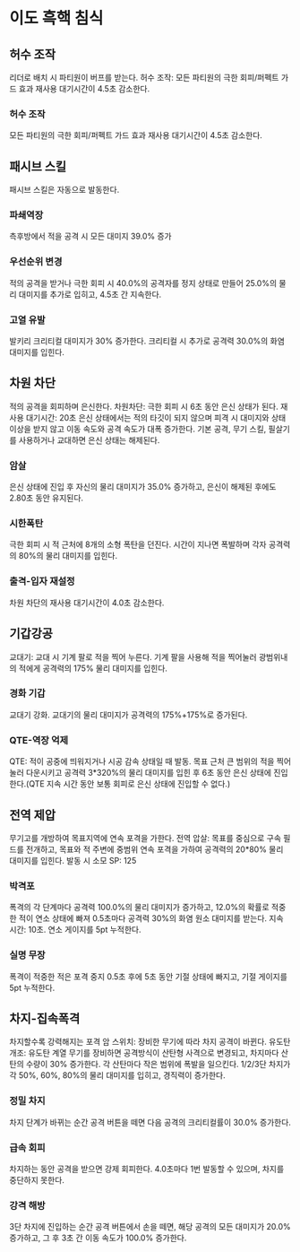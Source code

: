 # 이도 흑핵 침식

## 허수 조작

리더로 배치 시 파티원이 버프를 받는다.
허수 조작: 모든 파티원의 극한 회피/퍼펙트 가드 효과 재사용 대기시간이 4.5초 감소한다.

### 허수 조작

모든 파티원의 극한 회피/퍼펙트 가드 효과 재사용 대기시간이 4.5초 감소한다.

## 패시브 스킬

패시브 스킬은 자동으로 발동한다.

### 파쇄역장

측후방에서 적을 공격 시 모든 대미지 39.0% 증가

### 우선순위 변경

적의 공격을 받거나 극한 회피 시 40.0%의 공격자를 정지 상태로 만들어 25.0%의 물리 대미지를 추가로 입히고, 4.5초 간 지속한다.

### 고열 유발

발키리 크리티컬 대미지가 30% 증가한다. 크리티컬 시 추가로 공격력 30.0%의 화염 대미지를 입힌다.

## 차원 차단

적의 공격을 회피하며 은신한다.
차원차단: 극한 회피 시 6초 동안 은신 상태가 된다. 재사용 대기시간: 20초
은신 상태에서는 적의 타깃이 되지 않으며 피격 시 대미지와 상태 이상을 받지 않고 이동 속도와 공격 속도가 대폭 증가한다.
기본 공격, 무기 스킬, 필살기를 사용하거나 교대하면 은신 상태는 해제된다.

### 암살

은신 상태에 진입 후 자신의 물리 대미지가 35.0% 증가하고, 은신이 해제된 후에도 2.80초 동안 유지된다.

### 시한폭탄

극한 회피 시 적 근처에 8개의 소형 폭탄을 던진다. 시간이 지나면 폭발하며 각자 공격력의 80%의 물리 대미지를 입힌다.

### 출격-입자 재설정

차원 차단의 재사용 대기시간이 4.0초 감소한다.

## 기갑강공

교대기: 교대 시 기계 팔로 적을 찍어 누른다.
기계 팔을 사용해 적을 찍어눌러 광범위내의 적에게 공격력의 175% 물리 대미지를 입힌다.

### 경화 기갑

교대기 강화. 교대기의 물리 대미지가 공격력의 175%+175%로 증가된다.

### QTE-역장 억제

QTE: 적이 공중에 띄워지거나 시공 감속 상태일 때 발동.
목표 근처 큰 범위의 적을 찍어눌러 다운시키고 공격력 3\*320%의 물리 대미지를 입힌 후 6초 동안 은신 상태에 진입한다.(QTE 지속 시간 동안 보통 회피로 은신 상태에 진입할 수 없다.)

## 전역 제압

무기고를 개방하여 목표지역에 연속 포격을 가한다.
전역 압살: 목표를 중심으로 구속 필드를 전개하고, 목표와 적 주변에 중범위 연속 포격을 가하여 공격력의 20\*80% 물리 대미지를 입힌다.
발동 시 소모 SP: 125

### 박격포

폭격의 각 단계마다 공격력 100.0%의 물리 대미지가 증가하고, 12.0%의 확률로 적중한 적이 연소 상태에 빠져 0.5초마다 공격력 30%의 화염 원소 대미지를 받는다. 지속 시간: 10초. 연소 게이지를 5pt 누적한다.

### 실명 무장

폭격이 적중한 적은 포격 중지 0.5초 후에 5초 동안 기절 상태에 빠지고, 기절 게이지를 5pt 누적한다.

## 차지-집속폭격

차지할수록 강력해지는 포격
암 스위치: 장비한 무기에 따라 차지 공격이 바뀐다.
유도탄 개조: 유도탄 계열 무기를 장비하면 공격방식이 산탄형 사격으로 변경되고, 차지마다 산탄의 수량이 30% 증가한다. 각 산탄마다 작은 범위에 폭발을 일으킨다. 1/2/3단 차지가 각 50%, 60%, 80%의 물리 대미지를 입히고, 경직력이 증가한다.

### 정밀 차지

차지 단계가 바뀌는 순간 공격 버튼을 떼면 다음 공격의 크리티컬률이 30.0% 증가한다.

### 급속 회피

차지하는 동안 공격을 받으면 강제 회피한다. 4.0초마다 1번 발동할 수 있으며, 차지를 중단하지 못한다.

### 강격 해방

3단 차지에 진입하는 순간 공격 버튼에서 손을 떼면, 해당 공격의 모든 대미지가 20.0% 증가하고, 그 후 3초 간 이동 속도가 100.0% 증가한다.
